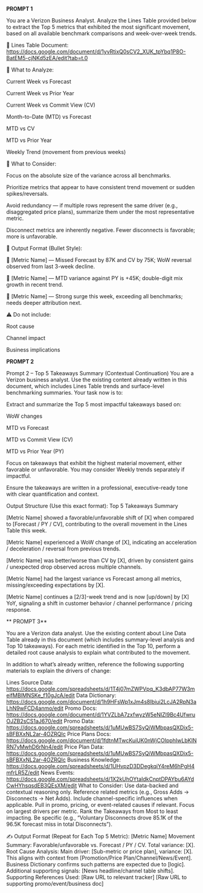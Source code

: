 **PROMPT 1**

You are a Verizon Business Analyst.
Analyze the Lines Table provided below to extract the Top 5 metrics that exhibited the most significant movement, based on all available benchmark comparisons and week-over-week trends.

📄 Lines Table Document:
https://docs.google.com/document/d/1yvRtixQ0sCV2_XUK_tpYbq1P8O-BatEM5-cjNKd5zEA/edit?tab=t.0

🔽 What to Analyze:

Current Week vs Forecast

Current Week vs Prior Year

Current Week vs Commit View (CV)

Month-to-Date (MTD) vs Forecast

MTD vs CV

MTD vs Prior Year

Weekly Trend (movement from previous weeks)

🔽 What to Consider:

Focus on the absolute size of the variance across all benchmarks.

Prioritize metrics that appear to have consistent trend movement or sudden spikes/reversals.

Avoid redundancy — if multiple rows represent the same driver (e.g., disaggregated price plans), summarize them under the most representative metric.

Disconnect metrics are inherently negative. Fewer disconnects is favorable; more is unfavorable.

🔽 Output Format (Bullet Style):

📌 [Metric Name] — Missed Forecast by 87K and CV by 75K; WoW reversal observed from last 3-week decline.

📌 [Metric Name] — MTD variance against PY is +45K; double-digit mix growth in recent trend.

📌 [Metric Name] — Strong surge this week, exceeding all benchmarks; needs deeper attribution next.

⚠️ Do not include:

Root cause

Channel impact

Business implications



**PROMPT 2**


Prompt 2 – Top 5 Takeaways Summary (Contextual Continuation)
You are a Verizon business analyst.
Use the existing content already written in this document, which includes Lines Table trends and surface-level benchmarking summaries.
Your task now is to:

Extract and summarize the Top 5 most impactful takeaways based on:

WoW changes

MTD vs Forecast

MTD vs Commit View (CV)

MTD vs Prior Year (PY)

Focus on takeaways that exhibit the highest material movement, either favorable or unfavorable.
You may consider Weekly trends separately if impactful.

Ensure the takeaways are written in a professional, executive-ready tone with clear quantification and context.

Output Structure (Use this exact format):
Top 5 Takeaways Summary

[Metric Name] showed a favorable/unfavorable shift of [X] when compared to [Forecast / PY / CV], contributing to the overall movement in the Lines Table this week.

[Metric Name] experienced a WoW change of [X], indicating an acceleration / deceleration / reversal from previous trends.

[Metric Name] was better/worse than CV by [X], driven by consistent gains / unexpected drop observed across multiple channels.

[Metric Name] had the largest variance vs Forecast among all metrics, missing/exceeding expectations by [X].

[Metric Name] continues a [2/3]-week trend and is now [up/down] by [X] YoY, signaling a shift in customer behavior / channel performance / pricing response.




** PROMPT 3**


You are a Verizon data analyst. Use the existing content about Line Data Table already in this document (which includes summary-level analysis and Top 10 takeaways). For each metric identified in the Top 10, perform a detailed root cause analysis to explain what contributed to the movement.

In addition to what’s already written, reference the following supporting materials to explain the drivers of change:

Lines Source Data: https://docs.google.com/spreadsheets/d/1T4j07mZWPVpq_K3dbAP77W3mejfMBlMNSKe_f10gJcA/edit
Data Dictionary: https://docs.google.com/document/d/1h9HFsWp1xJm4s8Ibiui2LcJA2RpN3aLhN9wFCD4anmo/edit
Promo Docs: https://docs.google.com/document/d/1YVZLbA7zxfwyzW5eNIZl9Bc4UfwruOJZB2sCS1aJ670/edit
Promo Data: https://docs.google.com/spreadsheets/d/1uMUwBS7SyQiWMbpasQXDix5-sBFBXxNL2ar-4OZRQIc
Price Plans Docs: https://docs.google.com/document/d/1fdtnMTwcKuiUK0nWjCOIpphIwLbKINRN7yMwhD6rNn4/edit
Price Plan Data: https://docs.google.com/spreadsheets/d/1uMUwBS7SyQiWMbpasQXDix5-sBFBXxNL2ar-4OZRQIc
Business Knowledge: https://docs.google.com/spreadsheets/d/1UHvpzD3DDegkqiY4reM6hPgH4mfrLR5Z/edit
News Events: https://docs.google.com/spreadsheets/d/1X2kUhOYtaIdkCnptDPAYbu6AYdCwHYhsqsdEB3QEsXM/edit
What to Consider: Use data-backed and contextual reasoning only.
Reference related metrics (e.g., Gross Adds → Disconnects → Net Adds).
Include channel-specific influences when applicable.
Pull in promo, pricing, or event-related causes if relevant.
Focus on largest drivers per metric.
Rank the Takeaways from Most to least impacting.
Be specific (e.g., “Voluntary Disconnects drove 85.1K of the 96.5K forecast miss in total Disconnects”).

✍️ Output Format (Repeat for Each Top 5 Metric): [Metric Name]
Movement Summary: Favorable/unfavorable vs. Forecast / PY / CV. Total variance: [X].
Root Cause Analysis:
Main driver: [Sub-metric or price plan], variance: [X].
This aligns with context from [Promotion/Price Plan/Channel/News/Event].
Business Dictionary confirms such patterns are expected due to [logic].
Additional supporting signals: [News headline/channel table shifts].
Supporting References Used:
[Raw URL to relevant tracker]
[Raw URL to supporting promo/event/business doc]




